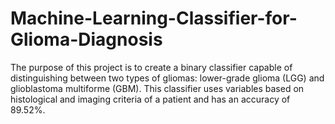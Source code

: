 # Machine-Learning-Classifier-for-Glioma-Diagnosis
The purpose of this project is to create a binary classifier capable of distinguishing between two types of gliomas: lower-grade glioma (LGG) and glioblastoma multiforme (GBM). This classifier uses variables based on histological and imaging criteria of a patient and has an accuracy of 89.52%.
